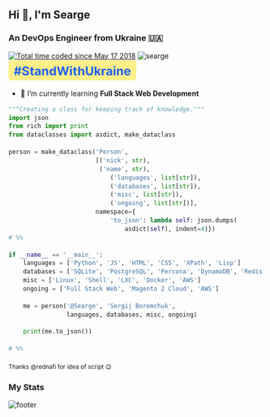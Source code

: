 ## Hi 👋, I'm Searge

### An DevOps Engineer from Ukraine 🇺🇦

<a href="https://wakatime.com/@cdc825db-43f4-47e4-8c55-60641b31e257"><img src="https://wakatime.com/badge/user/cdc825db-43f4-47e4-8c55-60641b31e257.svg" alt="Total time coded since May 17 2018" /></a> <img src="https://komarev.com/ghpvc/?username=searge&label=Profile%20views&color=0e75b6&style=flat" alt="searge" /> [![Stand With Ukraine](https://raw.githubusercontent.com/vshymanskyy/StandWithUkraine/main/badges/StandWithUkraine.svg)](https://stand-with-ukraine.pp.ua)

- 🌱 I’m currently learning **Full Stack Web Development**

```python
"""Creating a class for keeping track of knowledge."""
import json
from rich import print
from dataclasses import asdict, make_dataclass

person = make_dataclass('Person',
                        [('nick', str),
                         ('name', str),
                            ('languages', list[str]),
                            ('databases', list[str]),
                            ('misc', list[str]),
                            ('ongoing', list[str])],
                        namespace={
                            'to_json': lambda self: json.dumps(
                                asdict(self), indent=4)})
# %%

if __name__ == '__main__':
    languages = ['Python', 'JS', 'HTML', 'CSS', 'XPath', 'Lisp']
    databases = ['SQLite', 'PostgreSQL', 'Percona', 'DynamoDB', 'Redis']
    misc = ['Linux', 'Shell', 'LXC', 'Docker', 'AWS']
    ongoing = ['Full Stack Web', 'Magento 2 Cloud', 'AWS']

    me = person('@Searge', 'Sergij Boremchuk',
                languages, databases, misc, ongoing)

    print(me.to_json())

# %%

```

<sub>Thanks @rednafi for idea of script :wink:</sub>

### My Stats

<!--START_SECTION:waka-->

<!--END_SECTION:waka-->

![footer](https://capsule-render.vercel.app/api?type=waving&color=gradient&color=gradient&customColorList=14,21&height=82&section=footer)
